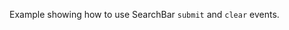 Example showing how to use SearchBar `submit` and `clear` events.


<snippet id='clear-text-search-bar-html'/>
<snippet id='clear-search-bar-submit'/>
<snippet id='clear-search-bar-submit-ts'/>